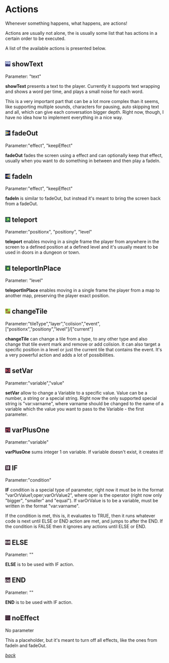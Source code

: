 # Actions

Whenever something happens, what happens, are actions!

Actions are usually not alone, the is usually some list that has actions in a
certain order to be executed.

A list of the available actions is presented below.

## ![](actions/icons/showText.png) showText
Parameter: "text"

**showText** presents a text to the player. Currently it supports text wrapping and shows a word per time, and plays a small noise for each word.

This is a very important part that can be a lot more complex than it seems, like
supporting multiple sounds, characters for pausing, auto skipping text and all,
which can give each conversation bigger depth. Right now, though, I have no
idea how to implement everything in a nice way.


## ![](actions/icons/fadeOut.png) fadeOut
Parameter:"effect", "keepEffect"

**fadeOut** fades the screen using a effect and can optionally keep that effect,
usually when you want to do something in between and then play a fadeIn.


## ![](actions/icons/fadeIn.png) fadeIn
Parameter:"effect", "keepEffect"

**fadeIn** is similar to fadeOut, but instead it's meant to bring the screen
back from a fadeOut.


## ![](actions/icons/teleport.png) teleport
Parameter:"positionx", "positiony", "level"

**teleport** enables moving in a single frame the player from anywhere in the screen to a defined position at a defined level and it's usually meant to be used in doors in a dungeon or town.

## ![](actions/icons/teleportInPlace.png) teleportInPlace
Parameter: "level"

**teleportInPlace** enables moving in a single frame the player from a map to
another map, preserving the player exact position.

## ![](actions/icons/changeTile.png) changeTile
Parameter:"tileType","layer","colision","event",["positionx","positiony","level"]/["current"]

**changeTile** can change a tile from a type, to any other type and also change that tile event mark and remove or add colision. It can also target a specific position in a level or just the current tile that contains the event. It's a very powerful action and adds a lot of possibilities.

## ![](actions/icons/setVar.png) setVar
Parameter:"variable","value"

**setVar** allow to change a Variable to a specific value. Value can be a number, a string or a special string. Right now the only supported special string is "var:varname", where varname should be changed to the name of a variable which the value you want to pass to the Variable - the first parameter.

## ![](actions/icons/varPlusOne.png) varPlusOne
Parameter:"variable"

**varPlusOne** sums integer 1 on variable. If variable doesn't exist, it creates it!

## ![](actions/icons/IF.png) IF
Parameter:"condition"

**IF** condition is a special type of parameter, right now it must be in the format "varOrValue1;oper;varOrValue2", where oper is the operator (right now only "bigger", "smaller" and "equal"). If varOrValue is to be a variable, must be written in the format "var:varname".

If the condition is met, this is, it evaluates to TRUE, then it runs whatever code is next until ELSE or END action are met, and jumps to after the END. If the condition is FALSE  then it ignores any actions until ELSE or END.

## ![](actions/icons/ELSE.png) ELSE
Parameter: ""

**ELSE** is to be used with IF action.

## ![](actions/icons/END.png)  END
Parameter: ""

**END** is to be used with IF action.


## ![](actions/icons/noEffect.png)  noEffect
No parameter

This a placeholder, but it's meant to turn off all effects, like the ones from fadeIn and fadeOut.



[*back*](Editor.md)
